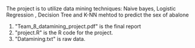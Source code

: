 
The project is to utilize data mining techniques: Naive bayes, Logistic Regression , Decision Tree and K-NN 
mehtod to predict the sex of abalone
1. "Team_8_datamining_project.pdf" is the final report
2. "project.R" is the R code for the project.
3. "Datamining.txt" is raw data.



